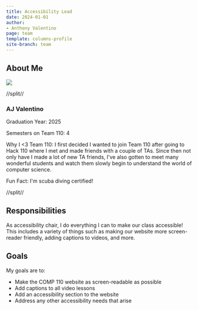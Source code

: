 ```yaml
---
title: Accessibility Lead
date: 2024-01-01
author:
- Anthony Valentino
page: team
template: columns-profile
site-branch: team
---
```


## About Me
<img class="img-fluid" src="/static/profile-photos/ajval02.JPG"/>


//split//

### AJ Valentino

Graduation Year: 2025

Semesters on Team 110: 4

Why I <3 Team 110: I first decided I wanted to join Team 110 after going to Hack 110 where I met and made friends with a couple of TAs. Since then not only have I made a lot of new TA friends, I've also gotten to meet many wonderful students and watch them slowly begin to understand the world of computer science.

Fun Fact: I'm scuba diving certified!

//split//

## Responsibilities

As accessibility chair, I do everything I can to make our class accessible! This includes a variety of things such as making our website more screen-reader friendly, adding captions to videos, and more.


## Goals

My goals are to:
- Make the COMP 110 website as screen-readable as possible
- Add captions to all video lessons
- Add an accessibility section to the website
- Address any other accessibility needs that arise